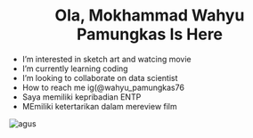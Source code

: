 <h1 align="center"> Ola,
 Mokhammad Wahyu Pamungkas Is Here</h1>

- I’m interested in sketch art and watcing movie
- I’m currently learning coding
- I’m looking to collaborate on data scientist
- How to reach me ig(@wahyu_pamungkas76
- Saya memiliki kepribadian ENTP
- MEmiliki ketertarikan dalam mereview film 

<!---
pamungkas001/pamungkas001 is a ✨ special ✨ repository because its `README.md` (this file) appears on your GitHub profile.
You can click the Preview link to take a look at your changes.
--->

![agus](https://c.tenor.com/QGkg39ZPRJgAAAAC/kucing-garu.gif)
